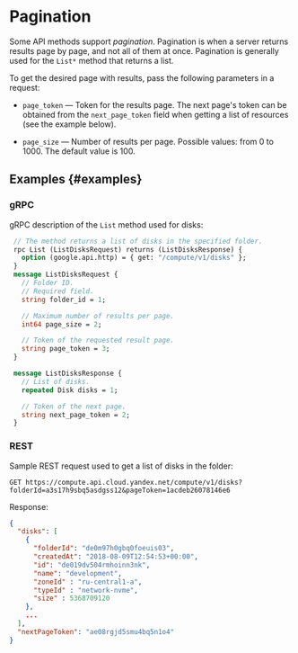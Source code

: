 # Pagination

Some API methods support _pagination_. Pagination is when a server returns results page by page, and not all of them at once. Pagination is generally used for the `List*` method that returns a list.

To get the desired page with results, pass the following parameters in a request:

- `page_token` — Token for the results page. The next page's token can be obtained from the `next_page_token` field when getting a list of resources (see the example below).

- `page_size` — Number of results per page. Possible values: from 0 to 1000. The default value is 100.

## Examples {#examples}

### gRPC

gRPC description of the `List` method used for disks:

```protobuf
 // The method returns a list of disks in the specified folder.
 rpc List (ListDisksRequest) returns (ListDisksResponse) {
   option (google.api.http) = { get: "/compute/v1/disks" };
 }
 message ListDisksRequest {
   // Folder ID.
   // Required field.
   string folder_id = 1;

   // Maximum number of results per page.
   int64 page_size = 2;

   // Token of the requested result page.
   string page_token = 3;
 }

 message ListDisksResponse {
   // List of disks.
   repeated Disk disks = 1;

   // Token of the next page.
   string next_page_token = 2;
 }
```

### REST

Sample REST request used to get a list of disks in the folder:

```
GET https://compute.api.cloud.yandex.net/compute/v1/disks?folderId=a3s17h9sbq5asdgss12&pageToken=1acdeb26078146e6
```

Response:

```json
{
  "disks": [
    {
      "folderId": "de0m97h0gbq0foeuis03",
      "createdAt": "2018-08-09T12:54:53+00:00",
      "id": "de019dv504rmhoinn3nk",
      "name": "development",
      "zoneId" : "ru-central1-a",
      "typeId" : "network-nvme",
      "size" : 5368709120 
    },
    ...
  ],
  "nextPageToken": "ae08rgjd5smu4bq5n1o4"
}
```

